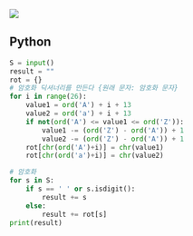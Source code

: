 [![](https://user-images.githubusercontent.com/54588441/195006462-65541e9d-bd5d-4b42-8880-5885ccd3a44a.png)](https://acmicpc.net/problem/11655)

## Python
```python
S = input()
result = ""
rot = {}
# 암호화 딕셔너리를 만든다 {원래 문자: 암호화 문자}
for i in range(26):
    value1 = ord('A') + i + 13
    value2 = ord('a') + i + 13
    if not(ord('A') <= value1 <= ord('Z')):
        value1 -= (ord('Z') - ord('A')) + 1
        value2 -= (ord('Z') - ord('A')) + 1
    rot[chr(ord('A')+i)] = chr(value1)
    rot[chr(ord('a')+i)] = chr(value2)

# 암호화
for s in S:
    if s == ' ' or s.isdigit():
        result += s
    else:
        result += rot[s]
print(result)
```
